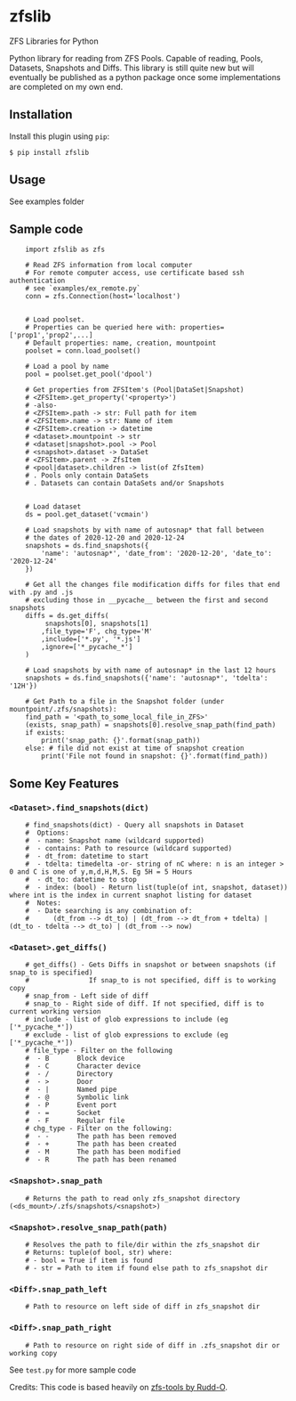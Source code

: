 # zfslib

ZFS Libraries for Python

Python library for reading from ZFS Pools. Capable of reading, Pools, Datasets, Snapshots and Diffs. This library is still quite new but will eventually be published as a python package once some implementations are completed on my own end. 

## Installation

Install this plugin using `pip`:

    $ pip install zfslib

## Usage

See examples folder

## Sample code

```
    import zfslib as zfs

    # Read ZFS information from local computer
    # For remote computer access, use certificate based ssh authentication 
    # see `examples/ex_remote.py`
    conn = zfs.Connection(host='localhost')


    # Load poolset. 
    # Properties can be queried here with: properties=['prop1','prop2',...]
    # Default properties: name, creation, mountpoint
    poolset = conn.load_poolset()

    # Load a pool by name
    pool = poolset.get_pool('dpool')
    
    # Get properties from ZFSItem's (Pool|DataSet|Snapshot)
    # <ZFSItem>.get_property('<property>')
    # -also-
    # <ZFSItem>.path -> str: Full path for item
    # <ZFSItem>.name -> str: Name of item
    # <ZFSItem>.creation -> datetime
    # <dataset>.mountpoint -> str
    # <dataset|snapshot>.pool -> Pool
    # <snapshot>.dataset -> DataSet
    # <ZFSItem>.parent -> ZfsItem
    # <pool|dataset>.children -> list(of ZfsItem)
    # . Pools only contain DataSets
    # . Datasets can contain DataSets and/or Snapshots
    

    # Load dataset
    ds = pool.get_dataset('vcmain')

    # Load snapshots by with name of autosnap* that fall between 
    # the dates of 2020-12-20 and 2020-12-24
    snapshots = ds.find_snapshots({
        'name': 'autosnap*', 'date_from': '2020-12-20', 'date_to': '2020-12-24'
    })

    # Get all the changes file modification diffs for files that end with .py and .js 
    # excluding those in __pycache__ between the first and second snapshots
    diffs = ds.get_diffs(
         snapshots[0], snapshots[1]
        ,file_type='F', chg_type='M'
        ,include=['*.py', '*.js']
        ,ignore=['*_pycache_*']
    )

    # Load snapshots by with name of autosnap* in the last 12 hours 
    snapshots = ds.find_snapshots({'name': 'autosnap*', 'tdelta': '12H'})

    # Get Path to a file in the Snapshot folder (under mountpoint/.zfs/snapshots):
    find_path = '<path_to_some_local_file_in_ZFS>'
    (exists, snap_path) = snapshots[0].resolve_snap_path(find_path)
    if exists:
        print('snap_path: {}'.format(snap_path))
    else: # file did not exist at time of snapshot creation
        print('File not found in snapshot: {}'.format(find_path))

```

## Some Key Features
### `<Dataset>.find_snapshots(dict)`
```
    # find_snapshots(dict) - Query all snapshots in Dataset
    #  Options:
    #  - name: Snapshot name (wildcard supported)
    #  - contains: Path to resource (wildcard supported)
    #  - dt_from: datetime to start
    #  - tdelta: timedelta -or- string of nC where: n is an integer > 0 and C is one of y,m,d,H,M,S. Eg 5H = 5 Hours
    #  - dt_to: datetime to stop 
    #  - index: (bool) - Return list(tuple(of int, snapshot, dataset)) where int is the index in current snaphot listing for dataset
    #  Notes:
    #  - Date searching is any combination of:
    #      (dt_from --> dt_to) | (dt_from --> dt_from + tdelta) | (dt_to - tdelta --> dt_to) | (dt_from --> now)
```

### `<Dataset>.get_diffs()`
```
    # get_diffs() - Gets Diffs in snapshot or between snapshots (if snap_to is specified)
    #               If snap_to is not specified, diff is to working copy
    # snap_from - Left side of diff
    # snap_to - Right side of diff. If not specified, diff is to current working version
    # include - list of glob expressions to include (eg ['*_pycache_*'])
    # exclude - list of glob expressions to exclude (eg ['*_pycache_*'])
    # file_type - Filter on the following
    #  - B       Block device
    #  - C       Character device
    #  - /       Directory
    #  - >       Door
    #  - |       Named pipe
    #  - @       Symbolic link
    #  - P       Event port
    #  - =       Socket
    #  - F       Regular file
    # chg_type - Filter on the following:
    #  - -       The path has been removed
    #  - +       The path has been created
    #  - M       The path has been modified
    #  - R       The path has been renamed
```

### `<Snapshot>.snap_path`
```
    # Returns the path to read only zfs_snapshot directory (<ds_mount>/.zfs/snapshots/<snapshot>)
```

### `<Snapshot>.resolve_snap_path(path)`
```
    # Resolves the path to file/dir within the zfs_snapshot dir
    # Returns: tuple(of bool, str) where:
    # - bool = True if item is found
    # - str = Path to item if found else path to zfs_snapshot dir
```

### `<Diff>.snap_path_left`
```
    # Path to resource on left side of diff in zfs_snapshot dir
```

### `<Diff>.snap_path_right`
```
    # Path to resource on right side of diff in .zfs_snapshot dir or working copy
```

See `test.py` for more sample code


Credits: This code is based heavily on [zfs-tools by Rudd-O](https://github.com/Rudd-O/zfs-tools).